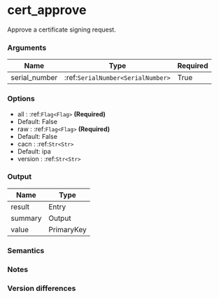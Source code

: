 [//]: # (THE CONTENT BELOW IS GENERATED. DO NOT EDIT.)
# cert_approve
Approve a certificate signing request.

### Arguments
|Name|Type|Required
|-|-|-
|serial_number|:ref:`SerialNumber<SerialNumber>`|True

### Options
* all : :ref:`Flag<Flag>` **(Required)**
 * Default: False
* raw : :ref:`Flag<Flag>` **(Required)**
 * Default: False
* cacn : :ref:`Str<Str>`
 * Default: ipa
* version : :ref:`Str<Str>`

### Output
|Name|Type
|-|-
|result|Entry
|summary|Output
|value|PrimaryKey

[//]: # (ADD YOUR NOTES BELOW. THESE WILL BE PICKED EVERY TIME THE DOCS ARE REGENERATED. //end)
### Semantics

### Notes

### Version differences